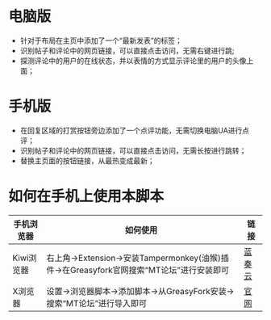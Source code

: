 # 电脑版
* 针对于布局在主页中添加了一个“最新发表”的标签；
* 识别帖子和评论中的网页链接，可以直接点击访问，无需右键进行跳;
* 探测评论中的用户的在线状态，并以表情的方式显示评论里的用户的头像上面；
# 手机版
* 在回复区域的打赏按钮旁边添加了一个点评功能，无需切换电脑UA进行点评；
* 识别帖子和评论中的网页链接，可以直接点击访问，无需长按进行跳转；
* 替换主页面的按钮链接，从最热变成最新；
# 如何在手机上使用本脚本
手机浏览器|如何使用|链接
--|--|--
Kiwi浏览器|右上角->Extension->安装Tampermonkey(油猴)插件->在Greasyfork官网搜索“MT论坛”进行安装即可|[蓝奏云](https://baiqi.lanzous.com/iby71sb)
X浏览器|设置->浏览器脚本->添加脚本->从GreasyFork安装->搜索“MT论坛”进行导入即可|[官网](https://www.xbext.com/)
